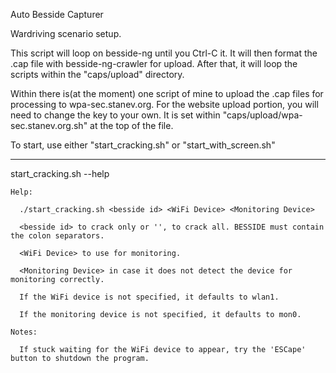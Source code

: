 Auto Besside Capturer

Wardriving scenario setup.

This script will loop on besside-ng until you Ctrl-C it. It will then format the .cap file with besside-ng-crawler for upload. After that, it will loop the scripts within the "caps/upload" directory.

Within there is(at the moment) one script of mine to upload the .cap files for processing to wpa-sec.stanev.org. For the website upload portion, you will need to change the key to your own. It is set within "caps/upload/wpa-sec.stanev.org.sh" at the top of the file.

To start, use either "start_cracking.sh" or "start_with_screen.sh"

----
start_cracking.sh --help

    Help:

      ./start_cracking.sh <besside id> <WiFi Device> <Monitoring Device> 

      <besside id> to crack only or '', to crack all. BESSIDE must contain the colon separators. 

      <WiFi Device> to use for monitoring. 

      <Monitoring Device> in case it does not detect the device for monitoring correctly. 

      If the WiFi device is not specified, it defaults to wlan1. 

      If the monitoring device is not specified, it defaults to mon0. 

    Notes: 

      If stuck waiting for the WiFi device to appear, try the 'ESCape' button to shutdown the program.
